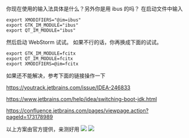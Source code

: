你现在使用的输入法具体是什么？另外你是用 ibus 的吗？
在启动文件中输入
```shell
export XMODIFIERS="@im=ibus"
export GTK_IM_MODULE="ibus"
export QT_IM_MODULE="ibus"
```
然后启动 WebStorm 试试。
如果不行的话，你再换成下面的试试。
```shell
export GTK_IM_MODULE=fcitx
export QT_IM_MODULE=fcitx
export XMODIFIERS=@im=fcitx
```
如果还不能解决，参考下面的链接操作一下

https://youtrack.jetbrains.com/issue/IDEA-246833

https://www.jetbrains.com/help/idea/switching-boot-jdk.html

https://confluence.jetbrains.com/pages/viewpage.action?pageId=173178989

以上方案由官方提供，亲测好用
![](https://p9-juejin.byteimg.com/tos-cn-i-k3u1fbpfcp/8383dba1bd194bc0b1dab30d1c757675~tplv-k3u1fbpfcp-zoom-1.image)
![](https://p6-juejin.byteimg.com/tos-cn-i-k3u1fbpfcp/dba08db916174ab4b2507b0676e81ac7~tplv-k3u1fbpfcp-zoom-1.image)